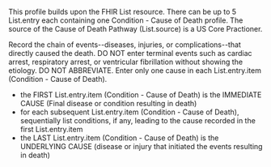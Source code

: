 This profile builds upon the FHIR List resource. There can be up to 5 List.entry each containing one Condition - Cause of Death profile. The source of the Cause of Death Pathway (List.source) is a US Core Practioner.

Record the chain of events--diseases, injuries, or complications--that directly caused the death. DO NOT enter terminal events such as cardiac arrest, respiratory arrest, or ventricular fibrillation without showing the etiology. DO NOT ABBREVIATE. Enter only one cause in each List.entry.item (Condition - Cause of Death).

* the FIRST List.entry.item (Condition - Cause of Death) is the IMMEDIATE CAUSE (Final disease or condition resulting in death) 
* for each subsequent List.entry.item (Condition - Cause of Death), sequentially list conditions, if any, leading to the cause recorded in the first List.entry.item
* the LAST List.entry.item (Condition - Cause of Death) is the UNDERLYING CAUSE (disease or injury that initiated the events resulting in death)